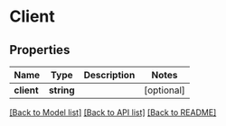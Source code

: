 # Client

## Properties
Name | Type | Description | Notes
------------ | ------------- | ------------- | -------------
**client** | **string** |  | [optional] 

[[Back to Model list]](../README.md#documentation-for-models) [[Back to API list]](../README.md#documentation-for-api-endpoints) [[Back to README]](../README.md)

